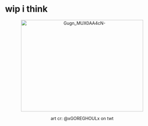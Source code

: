# wip i think

<p align=center><img width="400" height="300" alt="Gugn_MUX0AA4cN-" src="https://github.com/user-attachments/assets/eed45d2f-b5ef-47e0-923c-e9b8238c5c26" />

<p align=center> art cr: @xGOREGHOULx on twt
